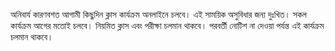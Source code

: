 অনিবার্য কারণবশত আগামী কিছুদিন ক্লাস কার্যক্রম অনলাইনে চলবে। এই সাময়িক অসুবিধার জন্য দুঃখিত। সকল কার্যক্রম আগের মতোই চলবে। নিয়মিত ক্লাস এবং পরীক্ষা চলমান থাকবে। পরবর্তী নোটিশ না দেওয়া পর্যন্ত 
এই কার্যক্রম চলমান থাকবে।
